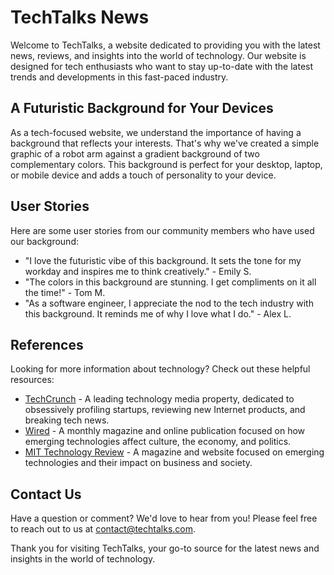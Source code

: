 <!--font:Montserrat-->

# TechTalks News

Welcome to TechTalks, a website dedicated to providing you with the latest news, reviews, and insights into the world of technology. Our website is designed for tech enthusiasts who want to stay up-to-date with the latest trends and developments in this fast-paced industry.

## A Futuristic Background for Your Devices

As a tech-focused website, we understand the importance of having a background that reflects your interests. That's why we've created a simple graphic of a robot arm against a gradient background of two complementary colors. This background is perfect for your desktop, laptop, or mobile device and adds a touch of personality to your device.

## User Stories

Here are some user stories from our community members who have used our background:

- "I love the futuristic vibe of this background. It sets the tone for my workday and inspires me to think creatively." - Emily S.
- "The colors in this background are stunning. I get compliments on it all the time!" - Tom M.
- "As a software engineer, I appreciate the nod to the tech industry with this background. It reminds me of why I love what I do." - Alex L.

## References

Looking for more information about technology? Check out these helpful resources:

- [TechCrunch](#) - A leading technology media property, dedicated to obsessively profiling startups, reviewing new Internet products, and breaking tech news.
- [Wired](#) - A monthly magazine and online publication focused on how emerging technologies affect culture, the economy, and politics.
- [MIT Technology Review](#) - A magazine and website focused on emerging technologies and their impact on business and society.

## Contact Us

Have a question or comment? We'd love to hear from you! Please feel free to reach out to us at [contact@techtalks.com](mailto:contact@techtalks.com).

Thank you for visiting TechTalks, your go-to source for the latest news and insights in the world of technology.

<!--

Write me content for website with wallpaper which alt text is:

"A wallpaper with a simple graphic of a robot arm, against a gradient background of two complementary colors."

The name/title of the page should not be 1:1 copy of the alt text but rather a real content of the website which is using this wallpaper.

- Use markdown format 
- Start with heading
- Heading should be short and concise
- The content should look like a real website 
- The website should not be about the wallpaper, wallpaper is just a related background
- Heading should be contain work "wallpaper" or "background"
- Include real sections like references, contact, user stories, etc. use things relevant to the page purpose.
- Feel free to use structure like headings, bullets, numbering, blockquotes, paragraphs, horizontal lines, etc.
- You can use formatting like bold or _italic_
- You can include UTF-8 emojis
- Links should be only #hash anchors (and you can refer to the document itself)
- Do not include images


---


# RoboWorks - A Wallpaper for Tech Enthusiasts

Welcome to RoboWorks, a website dedicated to all things tech and robotics. Our website is designed to provide you with the latest news, reviews, and insights into the world of robotics. As a tech enthusiast, you understand the importance of staying up-to-date with the latest trends and developments in this fast-paced industry.

## The Perfect Background for Your Tech Devices

Our wallpaper features a simple graphic of a robot arm, against a gradient background of two complementary colors. This wallpaper is perfect for your desktop, laptop, or mobile device. It's a great way to show off your love for technology and add a touch of personality to your device.

## User Stories

Here are some user stories from our community members who have used our wallpaper:

- "I love the simplicity of this wallpaper. It's not too busy, but it still adds a unique touch to my desktop." - John D.
- "As a robotics engineer, I appreciate the nod to the industry with this wallpaper. It's a great conversation starter when people see it on my laptop." - Sarah K.
- "The colors in this wallpaper really pop. It's a great way to add some color to my otherwise boring desktop." - Mike T.

## References

Looking for more information about robotics? Check out these helpful resources:

- [Robotics Online](#) - A comprehensive online resource for everything related to robotics.
- [IEEE Robotics and Automation Society](#) - A professional organization dedicated to advancing the field of robotics and automation.
- [RobotShop](#) - An online store specializing in robotics products and accessories.

## Contact Us

Have a question or comment? We'd love to hear from you! Please feel free to reach out to us at [contact@roboworks.com](mailto:contact@roboworks.com).

Thank you for visiting RoboWorks, your go-to source for all things tech and robotics.


---


Heading should not include word "wallpaper". The website should not be about the wallpaper itself, wallpaper is just a related background, rewrite whole content.


---


# TechTalks - The Latest News and Insights in the World of Technology

Welcome to TechTalks, a website dedicated to providing you with the latest news, reviews, and insights into the world of technology. Our website is designed for tech enthusiasts who want to stay up-to-date with the latest trends and developments in this fast-paced industry.

## A Futuristic Background for Your Devices

As a tech-focused website, we understand the importance of having a background that reflects your interests. That's why we've created a simple graphic of a robot arm against a gradient background of two complementary colors. This background is perfect for your desktop, laptop, or mobile device and adds a touch of personality to your device.

## User Stories

Here are some user stories from our community members who have used our background:

- "I love the futuristic vibe of this background. It sets the tone for my workday and inspires me to think creatively." - Emily S.
- "The colors in this background are stunning. I get compliments on it all the time!" - Tom M.
- "As a software engineer, I appreciate the nod to the tech industry with this background. It reminds me of why I love what I do." - Alex L.

## References

Looking for more information about technology? Check out these helpful resources:

- [TechCrunch](#) - A leading technology media property, dedicated to obsessively profiling startups, reviewing new Internet products, and breaking tech news.
- [Wired](#) - A monthly magazine and online publication focused on how emerging technologies affect culture, the economy, and politics.
- [MIT Technology Review](#) - A magazine and website focused on emerging technologies and their impact on business and society.

## Contact Us

Have a question or comment? We'd love to hear from you! Please feel free to reach out to us at [contact@techtalks.com](mailto:contact@techtalks.com).

Thank you for visiting TechTalks, your go-to source for the latest news and insights in the world of technology.

-->
